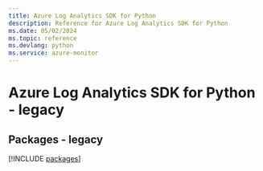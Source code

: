 ```yaml
---
title: Azure Log Analytics SDK for Python
description: Reference for Azure Log Analytics SDK for Python
ms.date: 05/02/2024
ms.topic: reference
ms.devlang: python
ms.service: azure-monitor
---
```

# Azure Log Analytics SDK for Python - legacy
## Packages - legacy
[!INCLUDE [packages](log-analytics-index.md)]